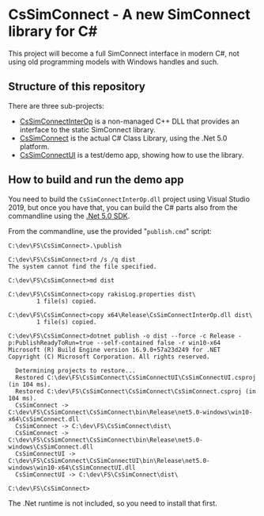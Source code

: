 # CsSimConnect - A new SimConnect library for C#

This project will become a full SimConnect interface in modern C#, not using old programming models with Windows handles and such.

## Structure of this repository

There are three sub-projects:
* [CsSimConnectInterOp](CsSimConnectInterOp/) is a non-managed C++ DLL that provides an interface to the static SimConnect library.
* [CsSimConnect](CsSimConnect/) is the actual C# Class Library, using the .Net 5.0 platform.
* [CsSimConnectUI](CsSimConnectUI/) is a test/demo app, showing how to use the library.

## How to build and run the demo app

You need to build the `CsSimConnectInterOp.dll` project using Visual Studio 2019, but once you have that, you can build the C# parts
also from the commandline using the [.Net 5.0 SDK](https://dotnet.microsoft.com/download/dotnet/5.0).

From the commandline, use the provided "`publish.cmd`" script:
```
C:\dev\FS\CsSimConnect>.\publish

C:\dev\FS\CsSimConnect>rd /s /q dist
The system cannot find the file specified.

C:\dev\FS\CsSimConnect>md dist

C:\dev\FS\CsSimConnect>copy rakisLog.properties dist\
        1 file(s) copied.

C:\dev\FS\CsSimConnect>copy x64\Release\CsSimConnectInterOp.dll dist\
        1 file(s) copied.

C:\dev\FS\CsSimConnect>dotnet publish -o dist --force -c Release -p:PublishReadyToRun=true --self-contained false -r win10-x64
Microsoft (R) Build Engine version 16.9.0+57a23d249 for .NET
Copyright (C) Microsoft Corporation. All rights reserved.

  Determining projects to restore...
  Restored C:\dev\FS\CsSimConnect\CsSimConnectUI\CsSimConnectUI.csproj (in 104 ms).
  Restored C:\dev\FS\CsSimConnect\CsSimConnect\CsSimConnect.csproj (in 104 ms).
  CsSimConnect -> C:\dev\FS\CsSimConnect\CsSimConnect\bin\Release\net5.0-windows\win10-x64\CsSimConnect.dll
  CsSimConnect -> C:\dev\FS\CsSimConnect\dist\
  CsSimConnect -> C:\dev\FS\CsSimConnect\CsSimConnect\bin\Release\net5.0-windows\CsSimConnect.dll
  CsSimConnectUI -> C:\dev\FS\CsSimConnect\CsSimConnectUI\bin\Release\net5.0-windows\win10-x64\CsSimConnectUI.dll
  CsSimConnectUI -> C:\dev\FS\CsSimConnect\dist\

C:\dev\FS\CsSimConnect>
```

The .Net runtime is not included, so you need to install that first.